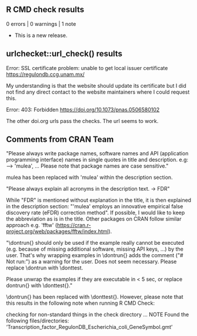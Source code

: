 ## R CMD check results

0 errors | 0 warnings | 1 note

* This is a new release.

## urlchecket::url_check() results

Error: SSL certificate problem: unable to get local issuer certificate
https://regulondb.ccg.unam.mx/

My understanding is that the website should update its certificate but I did not
find any direct contact to the website maintainers where I could request this.

Error: 403: Forbidden
https://doi.org/10.1073/pnas.0506580102

The other doi.org urls pass the checks. The url seems to work.

## Comments from CRAN Team

"Please always write package names, software names and API (application
programming interface) names in single quotes in title and description.
e.g: --> 'mulea', ...
Please note that package names are case sensitive."

mulea has been replaced with 'mulea' within the description section.

"Please always explain all acronyms in the description text. -> FDR"

While "FDR" is mentioned without explanation in the title, it is then explained
in the description section: "'mulea' employs an innovative empirical false
discovery rate (eFDR) correction method". If possible, I would like to keep the
abbreviation as is in the title. Other packages on CRAN follow similar approach
e.g. 'fftw' (https://cran.r-project.org/web/packages/fftw/index.html).

"\dontrun{} should only be used if the example really cannot be executed
(e.g. because of missing additional software, missing API keys, ...) by
the user. That's why wrapping examples in \dontrun{} adds the comment
("# Not run:") as a warning for the user. Does not seem necessary.
Please replace \dontrun with \donttest.

Please unwrap the examples if they are executable in < 5 sec, or replace
dontrun{} with \donttest{}."

\dontrun{} has been replaced with \donttest{}. However, please note that this
results in the following note when running R CMD Check:

checking for non-standard things in the check directory ... NOTE
  Found the following files/directories:
    ‘Transcription_factor_RegulonDB_Escherichia_coli_GeneSymbol.gmt’
